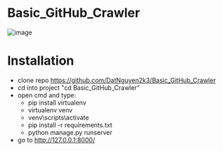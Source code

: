 # Basic_GitHub_Crawler
![image](https://user-images.githubusercontent.com/87682863/224472589-7bddea35-fb14-4ed1-a89b-75b94b863fdd.png)

# Installation
* clone repo https://github.com/DatNguyen2k3/Basic_GitHub_Crawler
* cd into project "cd Basic_GitHub_Crawler"
* open cmd and type:
     + pip install virtualenv
     + virtualenv venv
     + venv\scripts\activate
     + pip install -r requirements.txt
     + python manage.py runserver
* go to http://127.0.0.1:8000/ 
